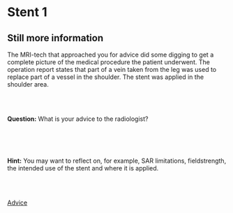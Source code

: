 # Stent 1

## Still more information

The MRI-tech that approached you for advice did some digging to get a complete picture of the medical procedure the patient underwent.
The operation report states that part of a vein taken from the leg was used to replace part of a vessel in the shoulder. The stent was applied in the shoulder area. 


<br>
<br>

**Question:** What is your advice to the radiologist?

<br>
<br>
<br>

**Hint:** You may want to reflect on, for example, SAR limitations, fieldstrength, the intended use of the stent and where it is applied.


<br>
<br>

[Advice](advies.md)
